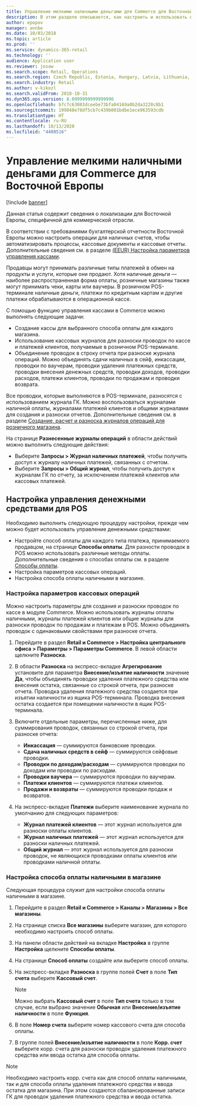 ```yaml
---
title: Управление мелкими наличными деньгами для Commerce для Восточной Европы
description: В этом разделе описывается, как настроить и использовать возможности управления кассой в Commerce для Восточной Европы.
author: epopov
manager: annbe
ms.date: 10/03/2018
ms.topic: article
ms.prod: ''
ms.service: dynamics-365-retail
ms.technology: ''
audience: Application user
ms.reviewer: josaw
ms.search.scope: Retail, Operations
ms.search.region: Czech Republic, Estonia, Hungary, Latvia, Lithuania, Poland, Russia
ms.search.industry: Retail
ms.author: v-kikozl
ms.search.validFrom: 2018-10-31
ms.dyn365.ops.version: 8.0999999999999996
ms.openlocfilehash: b7c7c63083dceebe73bfa04169a0b2da3228c8b1
ms.sourcegitcommit: 199848e78df5cb7c439b001bdbe1ece963593cdb
ms.translationtype: HT
ms.contentlocale: ru-RU
ms.lasthandoff: 10/13/2020
ms.locfileid: "4408516"
---
```

# <a name="petty-cash-management-for-commerce-for-eastern-europe"></a>Управление мелкими наличными деньгами для Commerce для Восточной Европы

[!include [banner](../includes/banner.md)]

Данная статья содержит сведения о локализации для Восточной Европы, специфичной для коммерческой отрасли.

В соответствии с требованиями бухгалтерской отчетности Восточной Европы можно настроить операции для наличных счетов, чтобы автоматизировать процессы, кассовые документы и кассовые отчеты. Дополнительные сведения см. в разделе [(EEUR) Настройка параметров управления кассами](https://docs.microsoft.com/dynamicsax-2012/appuser-itpro/eeur-set-up-parameters-for-cash-management).

Продавцы могут принимать различные типы платежей в обмен на продукты и услуги, которые они продают. Хотя наличные деньги — наиболее распространенная форма оплаты, розничные магазины также могут принимать чеки, карты или ваучеры. В розничном POS-терминале наличные деньги, платежи по кредитным картам и другие платежи обрабатываются в операционной кассе.

С помощью функцию управления кассами в Commerce можно выполнять следующие задачи:

- Создание кассы для выбранного способа оплаты для каждого магазина.
- Использование кассовых журналов для разноски проводок по кассе и платежей клиентов, получаемые в розничном POS-терминале.
- Объединение проводок в строку отчета при разноске журнала операций. Можно объединять сдачи наличных в сейф, инкассации, проводки по ваучерам, проводки удаления платежных средств, проводки внесения денежных средств, проводки доходов, проводки расходов, платежи клиентов, проводки по продажам и проводки возврата.

Все проводки, которые выполняются в POS-терминале, разносятся с использованием журнала ГК. Можно воспользоваться журналами наличной оплаты, журналами платежей клиентов и общими журналами для создания и разноски отчетов. Дополнительные сведения см. в разделе [Создание, расчет и разноска журналов операций для розничного магазина](https://docs.microsoft.com/dynamics365/unified-operations/retail/tasks/create-calculate-post-statement-retail-store).

На странице **Разнесенные журналы операций** в области действий можно выполнить следующие действия:

- Выберите **Запросы \> Журнал наличных платежей**, чтобы получить доступ к журналу наличных платежей, связанных с отчетом.
- Выберите **Запросы \> Общий журнал**, чтобы получить доступ к журналам ГК по отчету, за исключением платежей клиентов или кассовых платежей.

## <a name="set-up-for-cash-management-for-pos"></a>Настройка управления денежными средствами для POS

Необходимо выполнить следующую процедуру настройки, прежде чем можно будет использовать управление денежными средствами:

- Настройте способ оплаты для каждого типа платежа, принимаемого продавцом, на странице **Способы оплаты**. Для разности проводок в POS можно использовать различные методы оплаты. Дополнительные сведения о способах оплаты см. в разделе [Способы оплаты](https://docs.microsoft.com/dynamics365/unified-operations/retail/payment-methods).
- Настройка параметров кассовых операций.
- Настройка способа оплаты наличными в магазине.

### <a name="set-up-parameters-for-cash-operations"></a>Настройка параметров кассовых операций

Можно настроить параметры для создания и разноски проводок по кассе в модуле Commerce. Можно использовать журналы оплаты наличными, журналы платежей клиентов или общие журналы для разноски проводок по продажам и платежам в POS. Можно объединять проводок с одинаковыми свойствами при разноске отчета.

1. Перейдите в раздел **Retail и Commerce \> Настройка центрального офиса \> Параметры \> Параметры Commerce**. В левой области щелкните **Разноска**.
2. В области **Разноска** на экспресс-вкладке **Агрегирование** установите для параметра **Внесение/изъятие наличности** значение **Да**, чтобы объединять проводки удаления платежного средства или внесения остатка, связанные со строкой отчета, при разноске отчета. Проводка удаления платежного средства создается при изъятии наличности из ящика POS-терминала. Проводка внесения остатка создается при помещении наличности в ящик POS-терминала.
3. Включите отдельные параметры, перечисленные ниже, для суммирования проводок, связанных со строкой отчета, при разноске отчета:

    - **Инкассация** — суммируются банковские проводки.
    - **Сдача наличных средств в сейф** — суммируются сейфовые проводки.
    - **Проводки по доходам/расходам** — суммируются проводки по доходам или проводки по расходам.
    - **Проводки ваучера** — суммируются проводки по ваучерам.
    - **Платежи клиентов** — суммируются платежи клиентов.
    - **Продажи и возвраты** — суммируются проводки продаж и возвратов.

4. На экспресс-вкладке **Платежи** выберите наименование журнала по умолчанию для следующих параметров:

    - **Журнал платежей клиентов** — этот журнал используется для разноски оплаты клиентов.
    - **Журнал наличных платежей** — этот журнал используется для разноски наличных платежей.
    - **Общий журнал** — этот журнал используется для разноски проводок, не являющихся проводками оплаты клиентов или проводками наличной оплаты.

### <a name="set-up-a-payment-method-for-cash-payments-in-a-store"></a>Настройка способа оплаты наличными в магазине

Следующая процедура служит для настройки способа оплаты наличными в магазине.

1. Перейдите в раздел **Retail и Commerce \> Каналы \> Магазины \> Все магазины**.
2. На странице списка **Все магазины** выберите магазин, для которого необходимо настроить способ оплаты.
3. На панели области действий на вкладке **Настройка** в группе **Настройка** щелкните **Способы оплаты**.
4. На странице **Способ оплаты** создайте или выберите способ оплаты.
5. На экспресс-вкладке **Разноска** в группе полей **Счет** в поле **Тип счета** выберите **Кассовый счет**.

    > [!NOTE]
    > Можно выбрать **Кассовый счет** в поле **Тип счета** только в том случае, если выбрано значение **Обычная** или **Внесение/изъятие наличности** в поле **Функция**.

6. В поле **Номер счета** выберите номер кассового счета для способа оплаты.
7. В группе полей **Внесение/изъятие наличности** в поле **Корр. счет** выберите корр. счета для разноски проводок удаления платежного средства или ввода остатка для способа оплаты.

> [!NOTE]
> Необходимо настроить корр. счета как для способ оплаты наличными, так и для способа оплаты удаления платежного средства и ввода остатка для магазина. При этом создаются сбалансированные записи ГК для проводок удаления платежного средства и ввода остатка.
